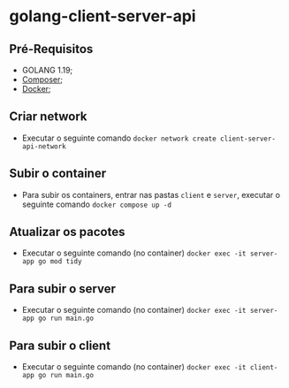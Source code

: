 # golang-client-server-api

## Pré-Requisitos

- GOLANG 1.19;
- [Composer](https://getcomposer.org);
- [Docker](https://www.docker.com);



## Criar network

* Executar o seguinte comando `docker network create client-server-api-network`

## Subir o container

* Para subir os containers, entrar nas pastas `client` e `server`, executar o seguinte comando `docker compose up -d`

## Atualizar os pacotes

* Executar o seguinte comando (no container) `docker exec -it server-app go mod tidy`

## Para subir o server

* Executar o seguinte comando (no container) `docker exec -it server-app go run main.go`

## Para subir o client

* Executar o seguinte comando (no container) `docker exec -it client-app go run main.go`